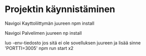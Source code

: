 # Projektin käynnistäminen 
Navigoi Kayttoliittymän juureen
npm install

Navigoi Palvelimen juureen
np install

luo -env-tiedosto jos sitä ei ole sovelluksen juureen ja lisää sinne 'PORTTI=3005'
npm run start x2